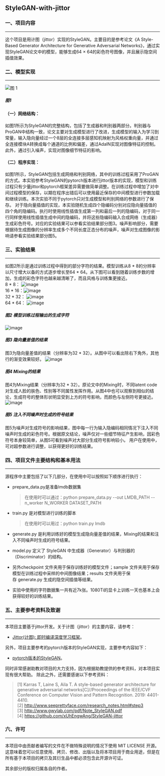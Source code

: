 ## StyleGAN-with-jittor
### 一、项目内容
* * *
这个项目是用计图（jittor）实现的StyleGAN。主要目的是参考论文《A Style-Based Generator Architecture for Generative Adversarial Networks》，通过实现StyleGAN论文中的模型，能够生成64 × 64的彩色符号图像，并且展示隐空间插值效果。  
### 二、模型实现
* * *
![图 1](https://user-images.githubusercontent.com/77678715/149555899-6b44d591-b8a6-4bb7-a668-136a754c17cb.png)
##### 图1
#### （一）网络结构：
如图1所示为StyleGAN的完整结构，包括了生成器和判别器两部分。判别器与ProGAN中结构一致，论文主要对生成模型进行了改进，生成模型的输入为学习到常量，输入隐向量经过一个8层的全连接多层感知机映射为风格权重向量，并通过全连接模块A转换成每个通道的比例和偏差，通过AdaIN实现对图像特征的控制。此外，通过引入噪声，实现对图像细节特征的影响。  
#### （二）程序实现：
如图1所示，StyleGAN包括生成网络和判别网络，其中的训练过程采用了ProGAN的方式。本实验参考StyleGAN的pytorch版本进行jittor版本的实现，模型和训练过程只有少量jittor和pytorch框架差异需要做简单调整。在训练过程中增加了对中间过程模型的保存，以期在程序出错后可以使用最近保存的中间模型进行参数加载和继续训练。本次实验不同于pytorch只对生成模型和判别网络的参数进行了保存。
对于隐向量插值的实现，本实验随机生成四个隐编码分别对应隐向量插值的四个角的隐编码。执行时使用线性插值生成第一列和最后一列的隐编码，对于同一行同样使用线性插值生成中间的隐编码，并将这些隐编码输入合成网络（生成器）生成彩色符号。对应的实验结果可以参看实验结果部分图3。噪声影响部分，需要根据待生成图像的分辨率生成多个不同长度正态分布的噪声，噪声对生成图像的影响请参看实验结果部分图5。
### 三、实验结果
* * *
如图2所示是通过训练过程中得到的部分字符的结果。模型训练从8 * 8的分辨率以尺寸增大以备的方式逐步增长至64 * 64。从下图可以看到随着训练步数的增加，生成的彩色字符也越来越清晰了，而且风格与训练集更接近。  
8 * 8： ![image](https://user-images.githubusercontent.com/77678715/149668920-16a15db2-f7a1-4939-b853-3568be93dd4e.png)    
16 * 16：![image](https://user-images.githubusercontent.com/77678715/149668924-5839b042-c32a-43e8-9f74-717faa0ec448.png)  
32 * 32： ![image](https://user-images.githubusercontent.com/77678715/149668928-2d6af3bd-689a-4474-bdb8-cf9d8167a462.png)  
64 * 64： ![image](https://user-images.githubusercontent.com/77678715/149668933-6e138a6e-b0c9-438a-985b-d369184a99e7.png) 
##### 图2 模型训练过程输出的生成字符  
 ![image](https://user-images.githubusercontent.com/77678715/149668984-252fddf5-359e-4a89-9acd-90cd80a0ee98.png) 
##### 图3 隐向量差值的结果  
图3为隐向量差值的结果（分辨率为32 * 32）。从图中可以看出除右下角外，其他行的渐变效果较好。
![image](https://user-images.githubusercontent.com/77678715/149668992-dd6235c4-1579-4b07-93a4-d096b6444201.png)  
##### 图4 Mixing的结果  
图4为Mixing结果（分辨率为32 * 32）。原论文中的Mixing时，不同latent code对生成人脸的肤色、性别等不同属性发挥作用。从图4中也可以观察到相似的结论，生成符号的整体形状明显受到上方的符号影响，而颜色与左侧符号更接近。
![image](https://user-images.githubusercontent.com/77678715/149669000-31a56492-1a8a-4191-8b02-f88284f6072f.png) 
##### 图5 注入不同噪声时生成的符号结果  
图5为噪声对生成符号的影响结果，图中每一行为输入隐编码相同情况下注入不同噪声时生成的彩色符号。根据原文结论，噪声仅对一些细节特征产生影响，因彩色符号本身较简单，从图5可看到噪声对大部分生成符号影响较小。
用户在使用中，可对超参数进行调整，以获得更好的训练结果。
### 四、项目文件主要结构和基本用法
* * *
源程序中主要包括了以下几部分，在使用中可以按照如下顺序进行执行：
* prepare_data.py是准备lmdb数据集
    > 在使用时可以通过：python prepare_data.py --out LMDB_PATH --n_worker N_WORKER DATASET_PATH
    
* train.py 是对模型进行训练的脚本
    >在使用时可以用过：python train.py lmdb

* generate.py 是利用训练好的模型生成隐向量差值的结果，Mixing的结果和注入不同噪声时生成的符号结果。
* model.py 定义了 StyleGAN 中生成器（Generator）与判别器的（Discriminator）的结构。
* 另外checkpoint 文件夹用于保存训练好的模型文件；sample 文件夹用于保存模型在训练过程中采样的中间图像结果；results 文件夹用于保存 generate.py 生成的隐空间插值等结果。
* 实验中使用的字符数据集一共有近7k张。1080Ti的显卡上训练一天也基本上会获得较好的训练结果。
### 五、主要参考资料及致谢
* * *
本项目主要基于jittor开发。关于计图（jittor）的主要内容，请参考：
* [Jittor\(计图\): 即时编译深度学习框架](https://cg.cs.tsinghua.edu.cn/jittor/)。

另外，项目主要参考的pytorch版本的StyleGAN实现，主要参考内容如下：
* [pytorch版本的StyleGAN](https://github.com/rosinality/style-based-gan-pytorch)。

同时非常感谢助教对项目的大力支持，因为根据助教提供的参考资料，对本项目实现有很大帮助。
除此之外，还需要感谢以下参考资料：
>[1] Karras T, Laine S, Aila T. A style-based generator architecture for generative adversarial networks[C]//Proceedings of the IEEE/CVF Conference on Computer Vision and Pattern Recognition. 2019: 4401-4410.  
>[2] <u>http://www.seeprettyface.com/research_notes.html#step3</u>  
>[3] <u>http://www.gwylab.com/pdf/Note_StyleGAN.pdf</u>  
>[4] <u>https://github.com/xUhEngwAng/StyleGAN-jittor</u>
### 六、许可
* * *
本项目中由贡献者编写的文件在不做特殊说明的情况下使用 MIT LICENSE 开源。这意味着您可以任意使用、拷贝、修改、出版以及将本项目用于商业用途，但是在所有基于本项目的拷贝及其衍生品中都必须包含此开源许可证。

其余部分的版权归属各自的作者。
